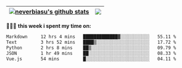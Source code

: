 | <a href="https://github.com/neverbiasu"><img align="center" src="https://github-readme-stats.vercel.app/api?username=neverbiasu&theme=dracula&show_icons=true&hide_border=true&count_private=true" alt="neverbiasu's github stats" /></a> | <a href="https://github.com/neverbiasu"><img align="center" src="https://github-readme-stats.vercel.app/api/top-langs/?username=neverbiasu&theme=dracula&show_icons=true&hide_border=true&layout=compact" /></a> |
| ------------- | ------------- |

👨🏾‍💻 **this week i spent my time on:**
<!--START_SECTION:waka-->

```txt
Markdown     12 hrs 4 mins   █████████████▓░░░░░░░░░░░   55.11 %
Text         3 hrs 52 mins   ████▒░░░░░░░░░░░░░░░░░░░░   17.72 %
Python       2 hrs 8 mins    ██▒░░░░░░░░░░░░░░░░░░░░░░   09.79 %
JSON         1 hr 49 mins    ██░░░░░░░░░░░░░░░░░░░░░░░   08.33 %
Vue.js       54 mins         █░░░░░░░░░░░░░░░░░░░░░░░░   04.11 %
```

<!--END_SECTION:waka-->
